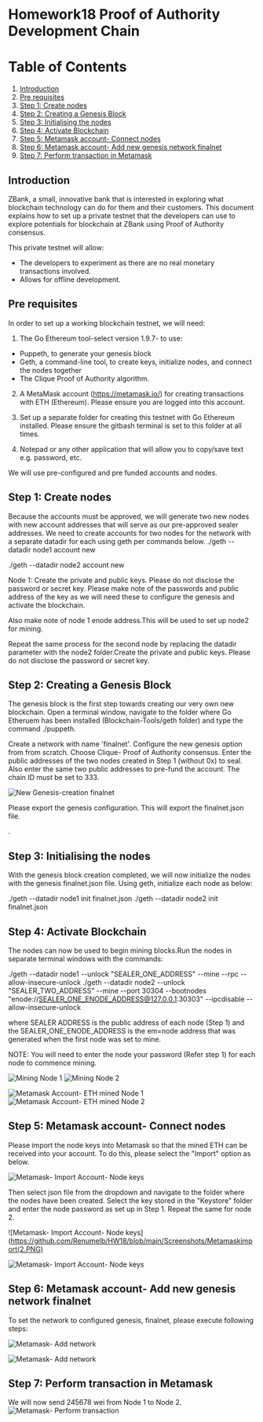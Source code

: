 # Homework18 Proof of Authority Development Chain

# Table of Contents
1. [Introduction](#Introduction)
2. [Pre requisites](#Paragraph1)
3. [Step 1: Create nodes](#Paragraph2)
4. [Step 2: Creating a Genesis Block](#Paragraph3) 
5. [Step 3: Initialising the nodes](#Paragraph4) 
6. [Step 4: Activate Blockchain](#Paragraph5) 
7. [Step 5: Metamask account- Connect nodes](#Paragraph6) 
8. [Step 6: Metamask account- Add new genesis network finalnet](#Paragraph7) 
9. [Step 7: Perform transaction in Metamask](#Paragraph8) 

## Introduction <a name="Introduction"></a>
ZBank, a small, innovative bank that is interested in exploring what blockchain technology can do for them and their customers. This document explains how to set up a private testnet that the developers can use to explore potentials for blockchain at ZBank using Proof of Authority consensus.

This private testnet will allow:
- The developers to experiment as there are no real monetary transactions involved.
- Allows for offline development.


## Pre requisites <a name="paragraph1"></a>

In order to set up a working blockchain testnet, we will need:

1. The Go Ethereum tool-select version 1.9.7- to use:
- Puppeth, to generate your genesis block
- Geth, a command-line tool, to create keys, initialize nodes, and connect the nodes together
- The Clique Proof of Authority algorithm.

2. A MetaMask account (https://metamask.io/) for creating transactions with ETH (Ethereum). Please ensure you are logged into this account.

3. Set up a separate folder for creating this testnet with Go Ethereum installed. Please ensure the gitbash terminal is set to this folder at all times.

4. Notepad or any other application that will allow you to copy/save text e.g. password, etc.

We will use pre-configured and pre funded accounts and nodes.

## Step 1: Create nodes <a name="paragraph2"></a>

Because the accounts must be approved, we will generate two new nodes with new account addresses that will serve as our pre-approved sealer addresses. We need to create accounts for two nodes for the network with a separate datadir for each using geth per commands below. 
./geth --datadir node1 account new

./geth --datadir node2 account new

Node 1: Create the private and public keys. Please do not disclose the password or secret key. Please make note of the passwords and public address of the key as we will need these to configure the genesis and activate the blockchain.

Also make note of node 1 enode address.This will be used to set up node2 for mining.

Repeat the same process for the second node by replacing the datadir parameter with the node2 folder.Create the private and public keys. Please do not disclose the password or secret key.


## Step 2: Creating a Genesis Block <a name="paragraph3"></a>


The genesis block is the first step towards creating our very own new blockchain. Open a terminal window, navigate to the folder where Go Etheruem has been installed (Blockchain-Tools/geth folder) and type the command ./puppeth.

Create a network with name 'finalnet'. Configure the new genesis option from from scratch. Choose Clique- Proof of Authority consensus. Enter the public addresses of the two nodes created in Step 1 (without 0x) to seal. Also enter the same two public addresses to pre-fund the account. The chain ID must be set to 333.

![New Genesis-creation finalnet](https://github.com/Renumelb/HW18/blob/main/Screenshots/Finalgenesis.PNG)

Please export the genesis configuration. This will export the finalnet.json file.





.


## Step 3: Initialising the nodes <a name="paragraph4"></a>

With the genesis block creation completed, we will now initialize the nodes with the genesis finalnet.json file. Using geth, initialize each node  as below:

./geth --datadir node1 init finalnet.json
./geth --datadir node2 init finalnet.json


## Step 4: Activate Blockchain <a name="paragraph5"></a>

The nodes can now be used to begin mining blocks.Run the nodes in separate terminal windows with the commands:

./geth --datadir node1 --unlock "SEALER_ONE_ADDRESS" --mine --rpc --allow-insecure-unlock
./geth --datadir node2 --unlock "SEALER_TWO_ADDRESS" --mine --port 30304 --bootnodes "enode://SEALER_ONE_ENODE_ADDRESS@127.0.0.1:30303" --ipcdisable --allow-insecure-unlock

where SEALER ADDRESS is the public address of each node (Step 1) and the SEALER_ONE_ENODE_ADDRESS is the em=node address that was generated when the first node was set to mine.

NOTE: You will need to enter the node your password (Refer step 1) for each node to commence mining.

![Mining Node 1](https://github.com/Renumelb/HW18/blob/main/Screenshots/Node1mining.PNG)
![Mining Node 2](https://github.com/Renumelb/HW18/blob/main/Screenshots/Node2mining.PNG)

![Metamask Account- ETH mined Node 1](https://github.com/Renumelb/HW18/blob/main/Screenshots/Metamask%20node1.PNG)
![Metamask Account- ETH mined Node 2](https://github.com/Renumelb/HW18/blob/main/Screenshots/Metamasknode2.PNG)

## Step 5: Metamask account- Connect nodes  <a name="paragraph6"></a>


Please import the node keys into Metamask so that the mined ETH can be received into your account. To do this, please select the "Import" option as below.

![Metamask- Import Account- Node keys](https://github.com/Renumelb/HW18/blob/main/Screenshots/Metamaskimport1.PNG)




Then select json file from the dropdown and navigate to the folder where the nodes have been created. Select the key stored in the "Keystore" folder and enter the node password as set up in Step 1. Repeat the same for node 2.

![Metamask- Import Account- Node keys](https://github.com/Renumelb/HW18/blob/main/Screenshots/Metamaskimport(2.PNG)


![Metamask- Import Account- Node keys](https://github.com/Renumelb/HW18/blob/main/Screenshots/metamaskimport3.PNG)

## Step 6: Metamask account- Add new genesis network finalnet  <a name="paragraph7"></a>

To set the network to configured genesis, finalnet, please execute following steps:

![Metamask- Add network](https://github.com/Renumelb/HW18/blob/main/Screenshots/metamaskaddnetwork1.PNG)

![Metamask- Add network](https://github.com/Renumelb/HW18/blob/main/Screenshots/Metamaskaddnetwork2.PNG)


## Step 7: Perform transaction in Metamask  <a name="paragraph8"></a>

We will now send 245678 wei from Node 1 to Node 2.
![Metamask- Perform transaction](https://github.com/Renumelb/HW18/blob/main/Screenshots/Send%20txn.PNG)






